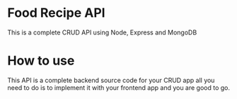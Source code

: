 # Food Recipe API
This is a complete CRUD API using Node, Express and MongoDB

# How to use
This API is a complete backend source code for your CRUD app
all you need to do is to implement it with your frontend app
and you are good to go.
